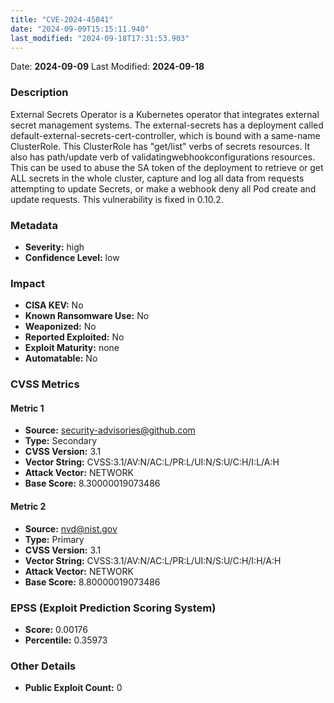 ```yaml
---
title: "CVE-2024-45041"
date: "2024-09-09T15:15:11.940"
last_modified: "2024-09-18T17:31:53.903"
---
```


Date: **2024-09-09** Last Modified: **2024-09-18**

### Description  
External Secrets Operator is a Kubernetes operator that integrates external secret management systems. The external-secrets has a deployment called default-external-secrets-cert-controller, which is bound with a same-name ClusterRole. This ClusterRole has "get/list" verbs of secrets resources. It also has path/update verb of validatingwebhookconfigurations resources.  This can be used to abuse the SA token of the deployment to retrieve or get ALL secrets in the whole cluster, capture and log all data from requests attempting to update Secrets, or make a webhook deny all Pod create and update requests. This vulnerability is fixed in 0.10.2.

### Metadata  
- **Severity:** high
- **Confidence Level:** low

### Impact  
- **CISA KEV:** No
- **Known Ransomware Use:** No
- **Weaponized:** No
- **Reported Exploited:** No
- **Exploit Maturity:** none
- **Automatable:** No

### CVSS Metrics  

#### Metric 1
- **Source:** security-advisories@github.com
- **Type:** Secondary
- **CVSS Version:** 3.1
- **Vector String:** CVSS:3.1/AV:N/AC:L/PR:L/UI:N/S:U/C:H/I:L/A:H
- **Attack Vector:** NETWORK
- **Base Score:** 8.30000019073486

#### Metric 2
- **Source:** nvd@nist.gov
- **Type:** Primary
- **CVSS Version:** 3.1
- **Vector String:** CVSS:3.1/AV:N/AC:L/PR:L/UI:N/S:U/C:H/I:H/A:H
- **Attack Vector:** NETWORK
- **Base Score:** 8.80000019073486


### EPSS (Exploit Prediction Scoring System)  
- **Score:** 0.00176
- **Percentile:** 0.35973

### Other Details  
- **Public Exploit Count:** 0
